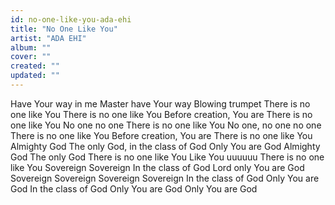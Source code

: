 ```yaml
---
id: no-one-like-you-ada-ehi
title: "No One Like You"
artist: "ADA EHI"
album: ""
cover: ""
created: ""
updated: ""
---
```


Have Your way in me Master have Your way
Blowing trumpet
There is no one like You
There is no one like You
Before creation, You are
There is no one like You
No one no one
There is no one like You
No one, no one no one
There is no one like You
Before creation, You are
There is no one like You
Almighty God
The only God, in the class of God
Only You are God
Almighty God
The only God
There is no one like You
Like You uuuuuu
There is no one like You
Sovereign
Sovereign
In the class of God
Lord only You are God
Sovereign
Sovereign
Sovereign
Sovereign
In the class of God
Only You are God
In the class of God
Only You are God
Only You are God